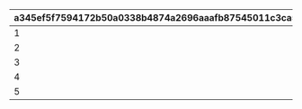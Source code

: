 |a345ef5f7594172b50a0338b4874a2696aaafb87545011c3ca5a5f9428c33b58|c004ed2a91ea3fb51e375df91f6b2a8191e89dc8b9d8c6e182ab3bd424266b28|d1811b23d601b28d79a3dc1620befe90c1a9473e74d73c9614b6f8b2f8f2b7c8|d8f31c34358db8c579187a8088e7af7423c82aa75e81dfecd222e40737e62175|
| --- | --- | --- | --- |
|1|50|4|150|
|2|100|2|75|
|3|150|1|30|
|4|700|0|0|
|5|200|0|0|